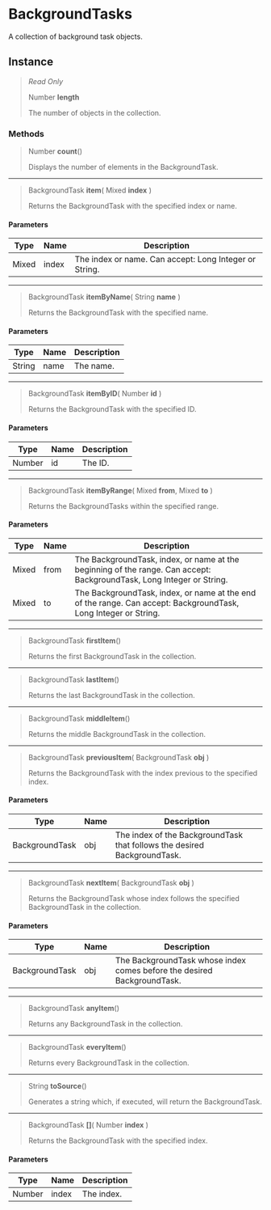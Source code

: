 # BackgroundTasks
A collection of background task objects.

## Instance
> *Read Only* 
> 
> Number **length** 
>
> The number of objects in the collection.

### Methods
> Number **count**()
> 
> Displays the number of elements in the BackgroundTask.
*** 
> BackgroundTask **item**( Mixed **index** )
> 
> Returns the BackgroundTask with the specified index or name.
#### Parameters
| Type | Name | Description |
|---|---|---|
| Mixed | index | The index or name. Can accept: Long Integer or String. |

*** 
> BackgroundTask **itemByName**( String **name** )
> 
> Returns the BackgroundTask with the specified name.
#### Parameters
| Type | Name | Description |
|---|---|---|
| String | name | The name. |

*** 
> BackgroundTask **itemByID**( Number **id** )
> 
> Returns the BackgroundTask with the specified ID.
#### Parameters
| Type | Name | Description |
|---|---|---|
| Number | id | The ID. |

*** 
> BackgroundTask **itemByRange**( Mixed **from**, Mixed **to** )
> 
> Returns the BackgroundTasks within the specified range.
#### Parameters
| Type | Name | Description |
|---|---|---|
| Mixed | from | The BackgroundTask, index, or name at the beginning of the range. Can accept: BackgroundTask, Long Integer or String. |
| Mixed | to | The BackgroundTask, index, or name at the end of the range. Can accept: BackgroundTask, Long Integer or String. |

*** 
> BackgroundTask **firstItem**()
> 
> Returns the first BackgroundTask in the collection.
*** 
> BackgroundTask **lastItem**()
> 
> Returns the last BackgroundTask in the collection.
*** 
> BackgroundTask **middleItem**()
> 
> Returns the middle BackgroundTask in the collection.
*** 
> BackgroundTask **previousItem**( BackgroundTask **obj** )
> 
> Returns the BackgroundTask with the index previous to the specified index.
#### Parameters
| Type | Name | Description |
|---|---|---|
| BackgroundTask | obj | The index of the BackgroundTask that follows the desired BackgroundTask. |

*** 
> BackgroundTask **nextItem**( BackgroundTask **obj** )
> 
> Returns the BackgroundTask whose index follows the specified BackgroundTask in the collection.
#### Parameters
| Type | Name | Description |
|---|---|---|
| BackgroundTask | obj | The BackgroundTask whose index comes before the desired BackgroundTask. |

*** 
> BackgroundTask **anyItem**()
> 
> Returns any BackgroundTask in the collection.
*** 
> BackgroundTask **everyItem**()
> 
> Returns every BackgroundTask in the collection.
*** 
> String **toSource**()
> 
> Generates a string which, if executed, will return the BackgroundTask.
*** 
> BackgroundTask **[]**( Number **index** )
> 
> Returns the BackgroundTask with the specified index.
#### Parameters
| Type | Name | Description |
|---|---|---|
| Number | index | The index. |



